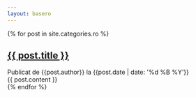 ```yaml
---
layout: basero
---
```


{% for post in site.categories.ro %}
<div class="post-container">
	<div class="entry-title">
		<h2><a href="{{post.url}}">{{ post.title }}</a></h2>
	</div>
	<div class="entry-meta">
		Publicat de {{post.author}} la {{post.date | date: '%d %B %Y'}}
	</div>
	<div class="entry-content">
		{{ post.content }}
	</div>
</div>
{% endfor %}
